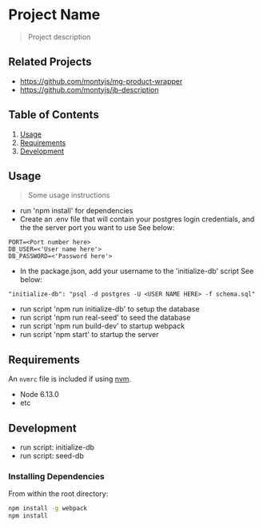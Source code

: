 # Project Name

> Project description

## Related Projects

  - https://github.com/montyjs/mg-product-wrapper
  - https://github.com/montyjs/jb-description

## Table of Contents

1. [Usage](#Usage)
1. [Requirements](#requirements)
1. [Development](#development)

## Usage

> Some usage instructions
- run 'npm install' for dependencies
- Create an .env file that will contain your postgres login credentials, and the the server port you want to use
See below:
```
PORT=<Port number here>
DB_USER=<'User name here'>
DB_PASSWORD=<'Password here'>
```

- In the package.json, add your username to the 'initialize-db' script
See below:
```
"initialize-db": "psql -d postgres -U <USER NAME HERE> -f schema.sql"
```

- run script 'npm run initialize-db' to setup the database
- run script 'npm run real-seed' to seed the database
- run script 'npm run build-dev' to startup webpack
- run script 'npm start' to startup the server


## Requirements

An `nvmrc` file is included if using [nvm](https://github.com/creationix/nvm).

- Node 6.13.0
- etc

## Development

- run script: initialize-db
- run script: seed-db

### Installing Dependencies

From within the root directory:

```sh
npm install -g webpack
npm install
```
